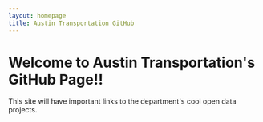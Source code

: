 ```yaml
---
layout: homepage
title: Austin Transportation GitHub
---
```


# Welcome to Austin Transportation's GitHub Page!!

<p class="bg-info">This site will have important links to the department's cool open data projects.</p>



